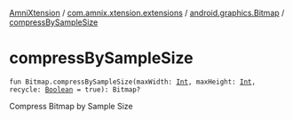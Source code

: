[AmniXtension](../../index.md) / [com.amnix.xtension.extensions](../index.md) / [android.graphics.Bitmap](index.md) / [compressBySampleSize](./compress-by-sample-size.md)

# compressBySampleSize

`fun Bitmap.compressBySampleSize(maxWidth: `[`Int`](https://kotlinlang.org/api/latest/jvm/stdlib/kotlin/-int/index.html)`, maxHeight: `[`Int`](https://kotlinlang.org/api/latest/jvm/stdlib/kotlin/-int/index.html)`, recycle: `[`Boolean`](https://kotlinlang.org/api/latest/jvm/stdlib/kotlin/-boolean/index.html)` = true): Bitmap?`

Compress Bitmap by Sample Size

